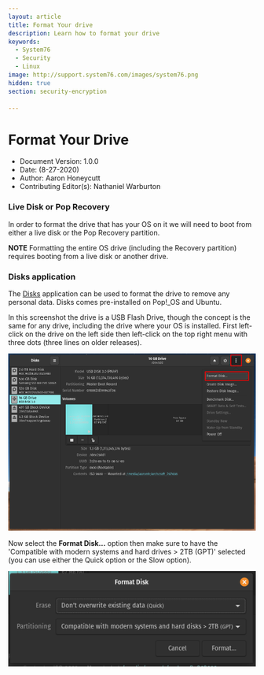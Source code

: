 ```yaml
---
layout: article
title: Format Your drive
description: Learn how to format your drive
keywords:
  - System76
  - Security
  - Linux
image: http://support.system76.com/images/system76.png
hidden: true
section: security-encryption

---
```

# Format Your Drive

- Document Version: 1.0.0
- Date: (8-27-2020)
- Author: Aaron Honeycutt
- Contributing Editor(s): Nathaniel Warburton



### Live Disk or Pop Recovery

In order to format the drive that has your OS on it we will need to boot from either a live disk or the Pop Recovery partition.

**NOTE** Formatting the entire OS drive (including the Recovery partition) requires booting from a live disk or another drive.

### Disks application

The <u>Disks</u> application can be used to format the drive to remove any personal data. Disks comes pre-installed on Pop!\_OS and Ubuntu.

In this screenshot the drive is a USB Flash Drive, though the concept is the same for any drive, including the drive where your OS is installed. First left-click on the drive on the left side then left-click on the top right menu with three dots (three lines on older releases).

![Disks](/images/format-drive/disks-format-disk.png)

Now select the **Format Disk...** option then make sure to have the 'Compatible with modern systems and hard drives > 2TB (GPT)' selected (you can use either the Quick option or the Slow option).

![Disks](/images/format-drive/disks-format-disk2.png)
